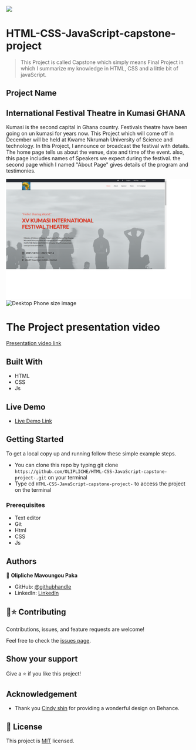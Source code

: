 ![](https://img.shields.io/badge/Microverse-blueviolet)

# HTML-CSS-JavaScript-capstone-project

>This Project is called Capstone which simply means Final Project in which I summarize my knowledge in HTML, CSS and 
a little bit of javaScript.

## Project Name
## International Festival Theatre in Kumasi GHANA
 Kumasi is the second capital in Ghana country. Festivals theatre have been going on un kumasi for years now. This Project which
 will come off in December will be held at Kwame Nkrumah University of Science and technology. In this Project, I announce or 
 broadcast the festival with details. The home page tells us about the venue, date and time of the event. also, this page includes names
 of Speakers we expect during the festival. the second page which I named "About Page" gives details of the program and testimonies. 

![Desktop-Images](./images/homePageCapstoneProject.png)
![Desktop Phone size image](.images/CapstoneProject1.png)

# The Project presentation video
[Presentation video link](https://www.loom.com/share/f50d19dcc2154e069459e9b9c36941e2)

## Built With

- HTML
- CSS
- Js

## Live Demo
- [Live Demo Link](https://olipliche.github.io/HTML-CSS-JavaScript-capstone-project-/)

## Getting Started
To get a local copy up and running follow these simple example steps.

- You can clone this repo by typing git clone `https://github.com/OLIPLICHE/HTML-CSS-JavaScript-capstone-project-.git` on your terminal
- Type cd `HTML-CSS-JavaScript-capstone-project-` to access the project on the terminal


### Prerequisites
- Text editor
- Git
- Html
- CSS
- Js

## Authors
👤 **Olipliche Mavoungou Paka**
- GitHub: [@githubhandle](https://github.com/OLIPLICHE)
- LinkedIn: [LinkedIn](https://www.linkedin.com/in/olipliche-paka-mavoungou/)


## 🤝⭐️ Contributing

Contributions, issues, and feature requests are welcome!

Feel free to check the [issues page](https://github.com/OLIPLICHE/HTML-CSS-JavaScript-capstone-project-/issues).

## Show your support

Give a ⭐️ if you like this project!

## Acknowledgement
- Thank you [Cindy shin](https://www.behance.net/adagio07) for providing a wonderful design on Behance.
## 📝 License

This project is [MIT](./MIT.md) licensed.